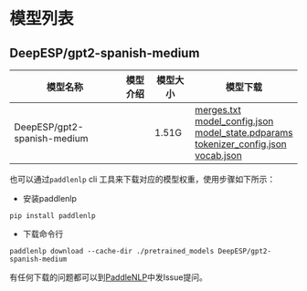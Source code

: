 #  模型列表

## DeepESP/gpt2-spanish-medium

| 模型名称 | 模型介绍 | 模型大小  | 模型下载 |
| --- | --- | --- | --- |
|DeepESP/gpt2-spanish-medium|  | 1.51G | [merges.txt](https://bj.bcebos.com/paddlenlp/models/community/DeepESP/gpt2-spanish-medium/merges.txt)<br>[model_config.json](https://bj.bcebos.com/paddlenlp/models/community/DeepESP/gpt2-spanish-medium/model_config.json)<br>[model_state.pdparams](https://bj.bcebos.com/paddlenlp/models/community/DeepESP/gpt2-spanish-medium/model_state.pdparams)<br>[tokenizer_config.json](https://bj.bcebos.com/paddlenlp/models/community/DeepESP/gpt2-spanish-medium/tokenizer_config.json)<br>[vocab.json](https://bj.bcebos.com/paddlenlp/models/community/DeepESP/gpt2-spanish-medium/vocab.json) |

也可以通过`paddlenlp` cli 工具来下载对应的模型权重，使用步骤如下所示：

* 安装paddlenlp

```shell
pip install paddlenlp
```

* 下载命令行

```shell
paddlenlp download --cache-dir ./pretrained_models DeepESP/gpt2-spanish-medium
```

有任何下载的问题都可以到[PaddleNLP](https://github.com/PaddlePaddle/PaddleNLP)中发Issue提问。